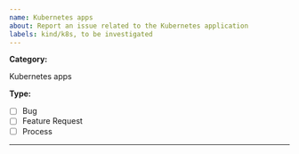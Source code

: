 ```yaml
---
name: Kubernetes apps
about: Report an issue related to the Kubernetes application
labels: kind/k8s, to be investigated
---
```


**Category:**

Kubernetes apps

**Type:**

- [ ] Bug
- [ ] Feature Request
- [ ] Process

---

<!-- 1. Please select the type of the issue from the list above. -->
<!-- 2. Please describe the issue below. -->
